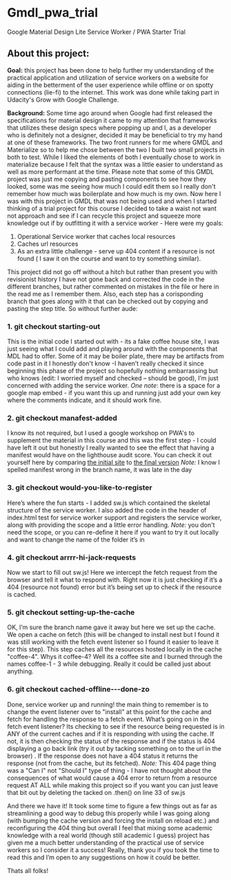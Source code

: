 

# Gmdl_pwa_trial
Google Material Design Lite Service Worker / PWA Starter Trial 


## About this project:
**Goal:** this project has been done to help further my understanding of the practical application and utilization of service workers on a website for aiding in the betterment of the user experience while offline or on spotty connections (lie-fi) to the internet. This work was done while taking part in Udacity's Grow with Google Challenge.

**Background:** Some time ago around when Google had first released the specifications for material design it came to my attention that frameworks that utilizes these design specs where popping up and I, as a developer who is definitely not a designer, decided it may be beneficial to try my hand at one of these frameworks. The two front runners for me where GMDL and Materialize so to help me chose between the two I built two small projects in both to test. While I liked the elements of both I eventually chose to work in materialize because I felt that the syntax was a little easier to understand as well as more performant at the time. Please note that some of this GMDL project was just me copying and pasting components to see how they looked, some was me seeing how much I could edit them so I really don't remember how much was boilerplate and how much is my own. Now here I was with this project in GMDL that was not being used and when I started thinking of a trial project for this course I decided to take a waist not want not approach and see if I can recycle this project and squeeze more knowledge out if by outfitting it with a service worker - Here were my goals:

1. Operational Service worker that caches local resources
2. Caches url resources
3. As an extra little challenge - serve up 404 content if a resource is not found ( I saw it on the course and want to try something similar). 

This project did not go off without a hitch but rather than present you with revisionist history I have not gone back and corrected the code in the different branches, but rather commented on mistakes in the file or here in the read me as I remember them. Also, each step has a corisponding branch that goes along with it that can be checked out by copying and pasting the step title. So without further aude:


### 1. git checkout starting-out

This is the initial code I started out with - its a fake coffee house site, I was just seeing what I could add and playing around with the components that MDL had to offer. Some of it may be boiler plate, there may be artifacts from code past in it I honestly don't know -I haven’t really checked it since beginning this phase of the project so hopefully nothing embarrassing but who knows (edit: I worried myself and checked – should be good), I’m just concerned with adding the service worker. _One note_: there is a space for a google map embed - if you want this up and running just add your own key where the comments indicate, and it should work fine.  

### 2. git checkout manafest-added

I know its not required, but I used a google workshop on PWA's to supplement the material in this course and this was the first step - I could have left it out but honestly I really wanted to see the effect that having a manifest would have on the lighthouse audit score. You can check it out yourself here by comparing [the initial site](https://fullmetalfenix.github.io/gmdl-initial/) to [the final version](https://fullmetalfenix.github.io/gmdl-with-sw/) _Note:_ I know I spelled manifest wrong in the branch name, it was late in the day

### 3. git checkout would-you-like-to-register

Here’s where the fun starts - I added sw.js which contained the skeletal structure of the service worker. I also added the code in the header of index.html test for service worker support and registers the service worker, along with providing the scope and a little error handling. *_Note:_* you don't need the scope, or you can re-define it here if you want to try it out locally and want to change the name of the folder it’s in

### 4. git checkout arrrr-hi-jack-requests

Now we start to fill out sw.js! Here we intercept the fetch request from the browser and tell it what to respond with. Right now it is just checking if it’s a 404 (resource not found) error but it’s being set up to check if the resource is cached.

### 5. git checkout setting-up-the-cache

OK, I’m sure the branch name gave it away but here we set up the cache. We open a cache on fetch (this will be changed to install nest but I found it was still working with the fetch event listener so I found it easier to leave it for this step). This step caches all the resources hosted locally in the cache "coffee-4". Whys it coffee-4? Well its a coffee site and I burned through the names coffee-1 - 3 while debugging. Really it could be called just about anything. 

### 6. git checkout cached-offline---done-zo

Done, service worker up and running! the main thing to remember is to change the event listener over to "install" at this point for the cache and fetch for handling the response to a fetch event. What’s going on in the fetch event listener? Its checking to see if the resource being requested is in ANY of the current caches and if it is responding with using the cache. If not, it is then checking the status of the response and if the status is 404 displaying a go back link (try it out by tacking something on to the url in the browser) . If the response does not have a 404 status it returns the response (not from the cache, but its fetched).  _Note:_ This 404 page thing was a "Can I" not "Should I" type of thing - I have not thought about the consequences of what would cause a 404 error to return from a resource request AT ALL while making this project so if you want you can just leave that bit out by deleting the tacked on .then() on line 33 of sw.js

And there we have it! It took some time to figure a few things out as far as streamlining a good way to debug this properly while I was going along (with bumping the cache version and forcing the install on reload etc.) and reconfiguring the 404 thing but overall I feel that mixing some academic knowledge with a real world (though still academic I guess) project has given me a much better understanding of the practical use of service workers so I consider it a success! Really, thank you if you took the time to read this and I’m open to any suggestions on how it could be better. 

Thats all folks!
